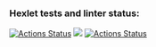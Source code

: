 ### Hexlet tests and linter status:
[![Actions Status](https://github.com/AlekseySapunkov/frontend-project-lvl1/workflows/hexlet-check/badge.svg)](https://github.com/AlekseySapunkov/frontend-project-lvl1/actions)
<a href="https://codeclimate.com/github/codeclimate/codeclimate/maintainability"><img src="https://api.codeclimate.com/v1/badges/a99a88d28ad37a79dbf6/maintainability" /></a>
[![Actions Status](https://github.com/AlekseySapunkov/frontend-project-lvl1/workflows/hexlet-check/badge.svg)](https://github.com/AlekseySapunkov/frontend-project-lvl1/actions)
